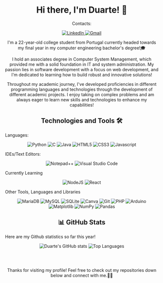 <h1 align = "center">Hi there, I'm Duarte! 👋</h1>
<p align = "center">Contacts:</p>
<p align = "center">
    <a href = "https://www.linkedin.com/in/duarte-rodrigues-842812234/"> <img src = "https://img.shields.io/badge/linkedin-%230077B5.svg?style=for-the-badge&logo=linkedin&logoColor=white" alt = "LinkedIn"> </a>
    <a href = "mailto:duarte.log.2001@gmail.com"> <img src = "https://img.shields.io/badge/Gmail-D14836?style=for-the-badge&logo=gmail&logoColor=white" alt = "Gmail"> </a>
</p>

<p align = "center">I'm a 22-year-old college student from Portugal currently headed towards my final year in my computer engineering bachelor's degree!🎓</p>
<p align = "center">I hold an associates degree in Computer System Management, which provided me with a solid foundation in IT and system administration. My passion lies in software development with a focus on web development, and I'm dedicated to learning how to build robust and innovative solutions!</p>
<p align = "center"> Throughout my academic journey, I've developed proficiencies in different programming languages and technologies through the development of different academic projects. I enjoy taking on complex problems and am always eager to learn new skills and technologies to enhance my capabilities!</p>

<h2 align = "center">Technologies and Tools 🛠</h2>
<p>Languages:</p>
<p align = "center">
    <img src = "https://img.shields.io/badge/python-3670A0?style=for-the-badge&logo=python&logoColor=ffdd54" alt = "Python">
    <img src = "https://img.shields.io/badge/c-%2300599C.svg?style=for-the-badge&logo=c&logoColor=white" alt = "C">
    <img src = "https://img.shields.io/badge/java-%23ED8B00.svg?style=for-the-badge&logo=openjdk&logoColor=white" alt = "Java">
    <img src = "https://img.shields.io/badge/html5-%23E34F26.svg?style=for-the-badge&logo=html5&logoColor=white" alt = "HTML5">
    <img src = "https://img.shields.io/badge/css3-%231572B6.svg?style=for-the-badge&logo=css3&logoColor=white" alt = "CSS3">
    <img src = "https://img.shields.io/badge/javascript-%23323330.svg?style=for-the-badge&logo=javascript&logoColor=%23F7DF1E" alt = "Javascript">
</p>
  
<p>IDEs/Text Editors:</p>
<p align = "center">
  <img src = "https://img.shields.io/badge/Notepad++-90E59A.svg?style=for-the-badge&logo=notepad%2b%2b&logoColor=black" alt = "Notepad++">
  <img src = "https://img.shields.io/badge/Visual%20Studio%20Code-0078d7.svg?style=for-the-badge&logo=visual-studio-code&logoColor=white" alt = "Visual Studio Code">
</p>  

<p>Currently Learning</p>
<p align = "center">
  <img src = "https://img.shields.io/badge/node.js-6DA55F?style=for-the-badge&logo=node.js&logoColor=white" alt = "NodeJS">
  <img src = "https://img.shields.io/badge/react-%2320232a.svg?style=for-the-badge&logo=react&logoColor=%2361DAFB" alt = "React">
</p>

<p>Other Tools, Languages and Libraries</p>
<p align = "center">
  <img src = "https://img.shields.io/badge/MariaDB-003545?style=for-the-badge&logo=mariadb&logoColor=white" alt = "MariaDB">
  <img src = "https://img.shields.io/badge/mysql-4479A1.svg?style=for-the-badge&logo=mysql&logoColor=white" alt = "MySQL">
  <img src = "https://img.shields.io/badge/sqlite-%2307405e.svg?style=for-the-badge&logo=sqlite&logoColor=white" alt = "SQLite">
  <img src = "https://img.shields.io/badge/Canva-%2300C4CC.svg?style=for-the-badge&logo=Canva&logoColor=white" alt = "Canva">
  <img src = "https://img.shields.io/badge/git-%23F05033.svg?style=for-the-badge&logo=git&logoColor=white" alt = "Git">
  <img src = "https://img.shields.io/badge/php-%23777BB4.svg?style=for-the-badge&logo=php&logoColor=white" alt = "PHP">
  <img src = "https://img.shields.io/badge/-Arduino-00979D?style=for-the-badge&logo=Arduino&logoColor=white" alt = "Arduino">
  <img src = "https://img.shields.io/badge/Matplotlib-%23ffffff.svg?style=for-the-badge&logo=Matplotlib&logoColor=black" alt = "Matplotlib">
  <img src = "https://img.shields.io/badge/numpy-%23013243.svg?style=for-the-badge&logo=numpy&logoColor=white" alt = "NumPy">
  <img src = "https://img.shields.io/badge/pandas-%23150458.svg?style=for-the-badge&logo=pandas&logoColor=white" alt = "Pandas">

<h2 align = "center">📊 GitHub Stats</h2>

<p>Here are my Github statistics so far this year!</p>

<p align = "center">
  <img  src="https://github-readme-stats.vercel.app/api?username=DuarteRodrigues&show_icons=true&theme=dark#gh-dark-mode-only" alt="Duarte's GitHub stats">
  <img src="https://github-readme-stats.vercel.app/api/top-langs/?username=DuarteRodrigues&layout=compact&theme=dark#gh-dark-mode-only" alt="Top Languages">
</p>

<br></br>
<p align = "center">
  Thanks for visiting my profile! Feel free to check out my repositories down below and connect with me.🔽🚀
</p>

<!--Here are some ideas to get you started:

- 🔭 I’m currently working on ...
- 🌱 I’m currently learning ...
- 👯 I’m looking to collaborate on ...
- 🤔 I’m looking for help with ...
- 💬 Ask me about ...
- 📫 How to reach me: ...
- 😄 Pronouns: ...
- ⚡ Fun fact: ...
-->
